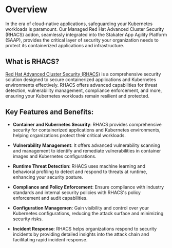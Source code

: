 # Overview

In the era of cloud-native applications, safeguarding your Kubernetes workloads is paramount. Our Managed Red Hat Advanced Cluster Security (RHACS) addon, seamlessly integrated into the Stakater App Agility Platform (SAAP), provides the critical layer of security your organization needs to protect its containerized applications and infrastructure.

## What is RHACS?

[Red Hat Advanced Cluster Security (RHACS)](https://www.redhat.com/en/technologies/cloud-computing/openshift/advanced-cluster-security-kubernetes) is a comprehensive security solution designed to secure containerized applications and Kubernetes environments effectively. RHACS offers advanced capabilities for threat detection, vulnerability management, compliance enforcement, and more, ensuring your Kubernetes workloads remain resilient and protected.

## Key Features and Benefits:

- **Container and Kubernetes Security**: RHACS provides comprehensive security for containerized applications and Kubernetes environments, helping organizations protect their critical workloads.

- **Vulnerability Management**: It offers advanced vulnerability scanning and management to identify and remediate vulnerabilities in container images and Kubernetes configurations.

- **Runtime Threat Detection**: RHACS uses machine learning and behavioral profiling to detect and respond to threats at runtime, enhancing your security posture.

- **Compliance and Policy Enforcement**: Ensure compliance with industry standards and internal security policies with RHACS's policy enforcement and audit capabilities.

- **Configuration Managemen**: Gain visibility and control over your Kubernetes configurations, reducing the attack surface and minimizing security risks.

- **Incident Response**: RHACS helps organizations respond to security incidents by providing detailed insights into the attack chain and facilitating rapid incident response.
